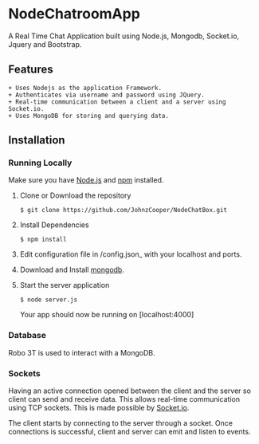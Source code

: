 # NodeChatroomApp

A Real Time Chat Application built using Node.js, Mongodb, Socket.io, Jquery and Bootstrap.

## Features<a name="features"></a>

	+ Uses Nodejs as the application Framework.
    + Authenticates via username and password using JQuery.
    + Real-time communication between a client and a server using Socket.io.
    + Uses MongoDB for storing and querying data.

## Installation<a name="installation"></a>
### Running Locally
Make sure you have [Node.js](https://nodejs.org/) and [npm](https://www.npmjs.com/) installed.


1. Clone or Download the repository

	```
	$ git clone https://github.com/JohnzCooper/NodeChatBox.git
	```
2. Install Dependencies

	```
	$ npm install
	```
3. Edit configuration file in /config.json_ with your localhost and ports.

4. Download and Install [mongodb](https://www.mongodb.com/mongodb-3.6).

5. Start the server application

	```
	$ node server.js
	```
	Your app should now be running on [localhost:4000]

### Database<a name="database"></a>
Robo 3T is used to interact with a MongoDB. 

### Sockets<a name="sockets"></a>
Having an active connection opened between the client and the server so client can send and receive data. This allows real-time communication using TCP sockets. This is made possible by [Socket.io](https://github.com/socketio/socket.io).

The client starts by connecting to the server through a socket. Once connections is successful, client and server can emit and listen to events.
	
